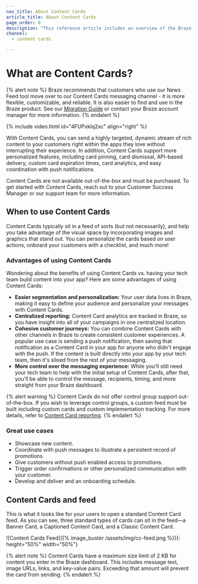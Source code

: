```yaml
---
nav_title: About Content Cards
article_title: About Content Cards
page_order: 0
description: "This reference article includes an overview of the Braze Content Card channel and common use cases."
channel:
  - content cards

---
```


# What are Content Cards?

{% alert note %}
Braze recommends that customers who use our News Feed tool move over to our Content Cards messaging channel - it is more flexible, customizable, and reliable. It is also easier to find and use in the Braze product. See our [Migration Guide](/docs/user_guide/message_building_by_channel/content_cards/migrating_from_news_feed/) or contact your Braze account manager for more information.
{% endalert %}

{% include video.html id="4FUPxkIq2xc" align="right" %}

With Content Cards, you can send a highly targeted, dynamic stream of rich content to your customers right within the apps they love without interrupting their experience. In addition, Content Cards support more personalized features, including card pinning, card dismissal, API-based delivery, custom card expiration times, card analytics, and easy coordination with push notifications.

Content Cards are not available out-of-the-box and must be purchased. To get started with Content Cards, reach out to your Customer Success Manager or our support team for more information.

## When to use Content Cards 

Content Cards typically sit in a feed of sorts (but not necessarily), and help you take advantage of the visual space by incorporating images and graphics that stand out. You can personalize the cards based on user actions, onboard your customers with a checklist, and much more!

### Advantages of using Content Cards

Wondering about the benefits of using Content Cards vs. having your tech team build content into your app? Here are some advantages of using Content Cards:

- **Easier segmentation and personalization:** Your user data lives in Braze, making it easy to define your audience and personalize your messages with Content Cards.
- **Centralized reporting:** Content Card analytics are tracked in Braze, so you have insight into all of your campaigns in one centralized location.
- **Cohesive customer journeys:** You can combine Content Cards with other channels in Braze to create consistent customer experiences. A popular use case is sending a push notification, then saving that notification as a Content Card in your app for anyone who didn't engage with the push. If the content is built directly into your app by your tech team, then it's siloed from the rest of your messaging.
- **More control over the messaging experience:** While you'll still need your tech team to help with the initial setup of Content Cards, after that, you'll be able to control the message, recipients, timing, and more straight from your Braze dashboard.

{% alert warning %}
Content Cards do not offer control group support out-of-the-box. If you wish to leverage control groups, a custom feed must be built including custom cards and custom implementation tracking. For more details, refer to [Content Card reporting]({{site.baseurl}}/user_guide/message_building_by_channel/content_cards/reporting/).
{% endalert %}

### Great use cases

- Showcase new content.
- Coordinate with push messages to illustrate a persistent record of promotions.
- Give customers without push enabled access to promotions.
- Trigger order confirmations or other personalized communication with your customer.
- Develop and deliver and an onboarding schedule.

## Content Cards and feed

This is what it looks like for your users to open a standard Content Card feed. As you can see, three standard types of cards can sit in the feed—a Banner Card, a Captioned Content Card, and a Classic Content Card.

![Content Cards Feed]({% image_buster /assets/img/cc-feed.png %}){: height="50%" width="50%"}

{% alert note %}
Content Cards have a maximum size limit of 2 KB for content you enter in the Braze dashboard. This includes message text, image URLs, links, and key-value pairs. Exceeding that amount will prevent the card from sending.
{% endalert %}
